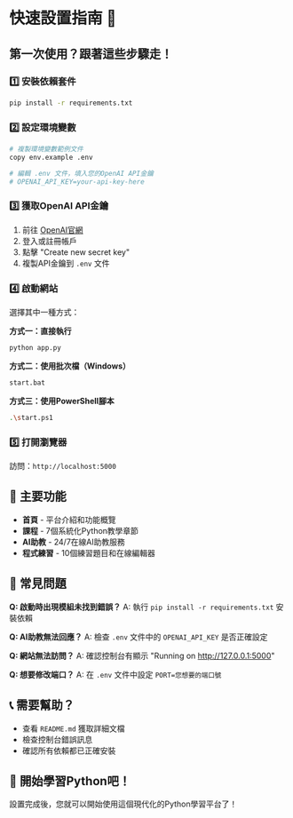 # 快速設置指南 🚀

## 第一次使用？跟著這些步驟走！

### 1️⃣ 安裝依賴套件
```bash
pip install -r requirements.txt
```

### 2️⃣ 設定環境變數
```bash
# 複製環境變數範例文件
copy env.example .env

# 編輯 .env 文件，填入您的OpenAI API金鑰
# OPENAI_API_KEY=your-api-key-here
```

### 3️⃣ 獲取OpenAI API金鑰
1. 前往 [OpenAI官網](https://platform.openai.com/api-keys)
2. 登入或註冊帳戶
3. 點擊 "Create new secret key"
4. 複製API金鑰到 `.env` 文件

### 4️⃣ 啟動網站
選擇其中一種方式：

**方式一：直接執行**
```bash
python app.py
```

**方式二：使用批次檔（Windows）**
```bash
start.bat
```

**方式三：使用PowerShell腳本**
```bash
.\start.ps1
```

### 5️⃣ 打開瀏覽器
訪問：`http://localhost:5000`

## 🎯 主要功能

- **首頁** - 平台介紹和功能概覽
- **課程** - 7個系統化Python教學章節
- **AI助教** - 24/7在線AI助教服務
- **程式練習** - 10個練習題目和在線編輯器

## 🔧 常見問題

**Q: 啟動時出現模組未找到錯誤？**
A: 執行 `pip install -r requirements.txt` 安裝依賴

**Q: AI助教無法回應？**
A: 檢查 `.env` 文件中的 `OPENAI_API_KEY` 是否正確設定

**Q: 網站無法訪問？**
A: 確認控制台有顯示 "Running on http://127.0.0.1:5000"

**Q: 想要修改端口？**
A: 在 `.env` 文件中設定 `PORT=您想要的端口號`

## 📞 需要幫助？

- 查看 `README.md` 獲取詳細文檔
- 檢查控制台錯誤訊息
- 確認所有依賴都已正確安裝

## 🎉 開始學習Python吧！

設置完成後，您就可以開始使用這個現代化的Python學習平台了！ 